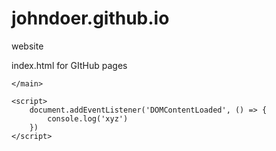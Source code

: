 # johndoer.github.io
website


<body>
	index.html for GItHub pages
	<main>
	
	</main>

	<script>
		document.addEventListener('DOMContentLoaded', () => {
			console.log('xyz')
		})
	</script>

</body>
